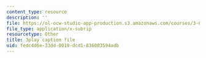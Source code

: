 ```yaml
---
content_type: resource
description: ''
file: https://ol-ocw-studio-app-production.s3.amazonaws.com/courses/3-054-cellular-solids-structure-properties-and-applications-spring-2015/fedc4d6e33dd0019dcd1836003594adb_yK5SA6HngCY.srt
file_type: application/x-subrip
resourcetype: Other
title: 3play caption file
uid: fedc4d6e-33dd-0019-dcd1-836003594adb
---
```

